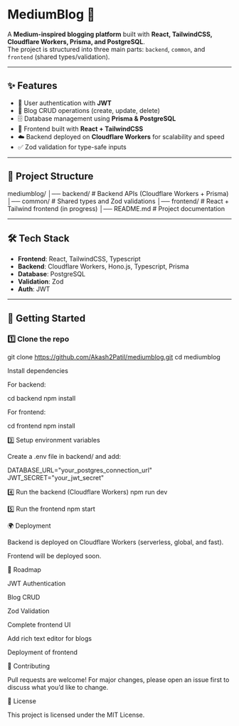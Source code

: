 # MediumBlog 🚀  

A **Medium-inspired blogging platform** built with **React, TailwindCSS, Cloudflare Workers, Prisma, and PostgreSQL**.  
The project is structured into three main parts: `backend`, `common`, and `frontend` (shared types/validation).  

---

## ✨ Features  

- 🔑 User authentication with **JWT**  
- 📝 Blog CRUD operations (create, update, delete)  
- 🗄️ Database management using **Prisma & PostgreSQL**  
- 🎨 Frontend built with **React + TailwindCSS**  
- ☁️ Backend deployed on **Cloudflare Workers** for scalability and speed  
- ✅ Zod validation for type-safe inputs  

---

## 📂 Project Structure

mediumblog/
│── backend/ # Backend APIs (Cloudflare Workers + Prisma)
│── common/ # Shared types and Zod validations
│── frontend/ # React + Tailwind frontend (in progress)
│── README.md # Project documentation


---

## 🛠️ Tech Stack  

- **Frontend**: React, TailwindCSS, Typescript  
- **Backend**: Cloudflare Workers, Hono.js, Typescript, Prisma  
- **Database**: PostgreSQL 
- **Validation**: Zod  
- **Auth**: JWT  

---

## 🚀 Getting Started  

### 1️⃣ Clone the repo  

git clone https://github.com/Akash2Patil/mediumblog.git
cd mediumblog

Install dependencies

For backend:

cd backend
npm install


For frontend:

cd frontend
npm install

3️⃣ Setup environment variables

Create a .env file in backend/ and add:

DATABASE_URL="your_postgres_connection_url"
JWT_SECRET="your_jwt_secret"

4️⃣ Run the backend (Cloudflare Workers)
npm run dev

5️⃣ Run the frontend
npm start

🌍 Deployment

Backend is deployed on Cloudflare Workers (serverless, global, and fast).

Frontend will be deployed soon.

📌 Roadmap

 JWT Authentication

 Blog CRUD

 Zod Validation

 Complete frontend UI

 Add rich text editor for blogs

 Deployment of frontend

🤝 Contributing

Pull requests are welcome! For major changes, please open an issue first to discuss what you’d like to change.

📜 License

This project is licensed under the MIT License.
